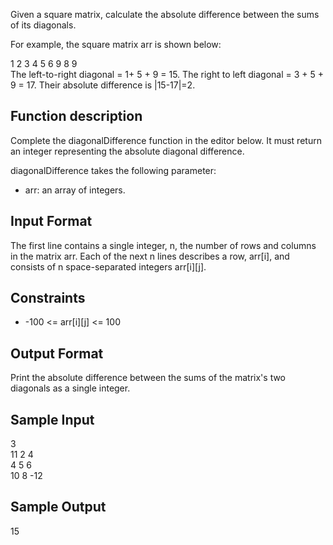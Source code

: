 Given a square matrix, calculate the absolute difference between the sums of its diagonals.

For example, the square matrix arr is shown below:

1 2 3
4 5 6
9 8 9  
The left-to-right diagonal = 1+ 5 + 9 = 15. The right to left diagonal = 3 + 5 + 9 = 17. Their absolute difference is |15-17|=2.

<h2> Function description </h2>

Complete the diagonalDifference function in the editor below. It must return an integer representing the absolute diagonal difference.

diagonalDifference takes the following parameter:
<ul>
    <li> arr: an array of integers. </li>
</ul>

<h2> Input Format </h2>

The first line contains a single integer, n, the number of rows and columns in the matrix arr.
Each of the next n lines describes a row, arr[i], and consists of n space-separated integers arr[i][j].

<h2> Constraints </h2>
<ul>
    <li> -100 <= arr[i][j] <= 100 </li>
</ul>
<h2> Output Format </h2>

Print the absolute difference between the sums of the matrix's two diagonals as a single integer.

<h2> Sample Input </h2>

3<br>
11 2 4<br>
4 5 6<br>
10 8 -12

<h2> Sample Output </h2>

15
